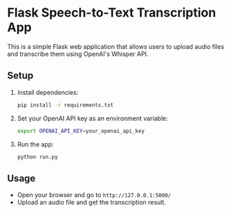 # Flask Speech-to-Text Transcription App

This is a simple Flask web application that allows users to upload audio files and transcribe them using OpenAI's Whisper API.

## Setup

1. Install dependencies:
   ```bash
   pip install -r requirements.txt
   ```
2. Set your OpenAI API key as an environment variable:
   ```bash
   export OPENAI_API_KEY=your_openai_api_key
   ```
3. Run the app:
   ```bash
   python run.py
   ```

## Usage
- Open your browser and go to `http://127.0.0.1:5000/`
- Upload an audio file and get the transcription result.
